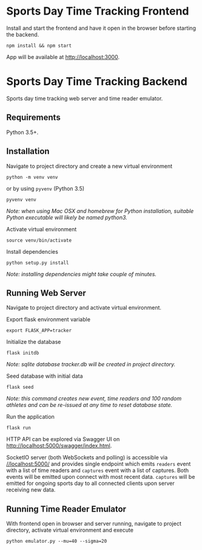 # Sports Day Time Tracking Frontend

Install and start the frontend and have it open in the browser before starting the backend.

    npm install && npm start

App will be available at [http://localhost:3000](http://localhost:3000).

# Sports Day Time Tracking Backend

Sports day time tracking web server and time reader emulator.

## Requirements

Python 3.5+.

## Installation

Navigate to project directory and create a new virtual environment

    python -m venv venv

or by using `pyvenv` (Python 3.5)

    pyvenv venv

_Note: when using Mac OSX and homebrew for Python installation, suitable Python executable will likely be named python3._

Activate virtual environment

    source venv/bin/activate

Install dependencies

    python setup.py install

_Note: installing dependencies might take couple of minutes._

## Running Web Server

Navigate to project directory and activate virtual environment.

Export flask environment variable

    export FLASK_APP=tracker

Initialize the database

    flask initdb

_Note: sqlite database tracker.db will be created in project directory._

Seed database with initial data

    flask seed

_Note: this command creates new event, time readers and 100 random athletes and can be re-issued at any time to reset database state._

Run the application

    flask run

HTTP API can be explored via Swagger UI on [http://localhost:5000/swagger/index.html](http://localhost:5000/swagger/index.html).

SocketIO server (both WebSockets and polling) is accessible via [//localhost:5000/]() and provides single endpoint which emits `readers` event with a list of time readers and `captures` event with a list of captures. Both events will be emitted upon connect with most recent data. `captures` will be emitted for ongoing sports day to all connected clients upon server receiving new data.

## Running Time Reader Emulator

With frontend open in browser and server running, navigate to project directory, activate virtual environment and execute

    python emulator.py --mu=40 --sigma=20
